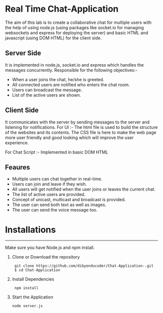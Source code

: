 # Real Time Chat-Application
The aim of this lab is to create a collaborative chat for multiple users with the help of using node.js (using packages like socket.io for managing websockets and express for deploying the server) and basic HTML and javascript (using DOM HTML) for the client side.

## Server Side 
It is implemented in node.js, socket.io and express which handles the messages concurrently. 
Responsible for the following objectives:-
* When a user joins the chat, he/she is greeted.
* All connected users are notified who enters the chat room.
* Users can broadcast the message.
* List of the active users are shown. 

## Client Side 
It communicates with the server by sending messages to the server and listening for notifications.
For UI :- The html file is used to build the structure of the websites and its contents. 
The CSS file is here to make the web page more user friendly and good looking which will improve the user experience.

For Chat Script :- Implemented in basic DOM HTML 

## Feaures 
* Multiple users can chat together in real-time. 
* Users can join and leave if they wish. 
* All users will get notified when the user joins or leaves the current chat.
* The list of active users are provided. 
* Concept of unicast, multicast and broadcast is provided. 
* The user can send both text as well as images. 
* The user can send the voice message too.

# Installations 
-------------------------------------
Make sure you have Node.js and npm install.

1. Clone or Download the repository

        git clone https://github.com/dibyenducoder/Chat-Application-.git
        $ cd Chat-Application
 
2. Install Dependencies 

        npm install
  
3. Start the Application
       
       node server.js
